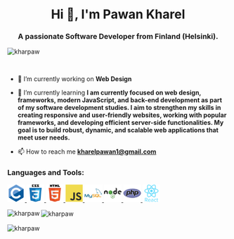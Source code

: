 <h1 align="center">Hi 👋, I'm Pawan Kharel</h1>
<h3 align="center">A passionate Software Developer from Finland (Helsinki).</h3>

<p align="left"> <img src="https://komarev.com/ghpvc/?username=kharpaw&label=Profile%20views&color=0e75b6&style=flat" alt="kharpaw" /> </p>

<p align="left"> <a href="https://twitter.com/" target="blank"><img src="https://img.shields.io/twitter/follow/?logo=twitter&style=for-the-badge" alt="" /></a> </p>

- 🔭 I’m currently working on **Web Design**

- 🌱 I’m currently learning **I am currently focused on web design, frameworks, modern JavaScript, and back-end development as part of my software development studies. I aim to strengthen my skills in creating responsive and user-friendly websites, working with popular frameworks, and developing efficient server-side functionalities. My goal is to build robust, dynamic, and scalable web applications that meet user needs.**

- 📫 How to reach me **kharelpawan1@gmail.com**


<p align="left">
</p>

<h3 align="left">Languages and Tools:</h3>
<p align="left"> <a href="https://www.cprogramming.com/" target="_blank" rel="noreferrer"> <img src="https://raw.githubusercontent.com/devicons/devicon/master/icons/c/c-original.svg" alt="c" width="40" height="40"/> </a> <a href="https://www.w3schools.com/css/" target="_blank" rel="noreferrer"> <img src="https://raw.githubusercontent.com/devicons/devicon/master/icons/css3/css3-original-wordmark.svg" alt="css3" width="40" height="40"/> </a> <a href="https://www.w3.org/html/" target="_blank" rel="noreferrer"> <img src="https://raw.githubusercontent.com/devicons/devicon/master/icons/html5/html5-original-wordmark.svg" alt="html5" width="40" height="40"/> </a> <a href="https://developer.mozilla.org/en-US/docs/Web/JavaScript" target="_blank" rel="noreferrer"> <img src="https://raw.githubusercontent.com/devicons/devicon/master/icons/javascript/javascript-original.svg" alt="javascript" width="40" height="40"/> </a> <a href="https://www.mysql.com/" target="_blank" rel="noreferrer"> <img src="https://raw.githubusercontent.com/devicons/devicon/master/icons/mysql/mysql-original-wordmark.svg" alt="mysql" width="40" height="40"/> </a> <a href="https://nodejs.org" target="_blank" rel="noreferrer"> <img src="https://raw.githubusercontent.com/devicons/devicon/master/icons/nodejs/nodejs-original-wordmark.svg" alt="nodejs" width="40" height="40"/> </a> <a href="https://www.php.net" target="_blank" rel="noreferrer"> <img src="https://raw.githubusercontent.com/devicons/devicon/master/icons/php/php-original.svg" alt="php" width="40" height="40"/> </a> <a href="https://reactjs.org/" target="_blank" rel="noreferrer"> <img src="https://raw.githubusercontent.com/devicons/devicon/master/icons/react/react-original-wordmark.svg" alt="react" width="40" height="40"/> </a> </p>

<p><img align="left" src="https://github-readme-stats.vercel.app/api/top-langs?username=kharpaw&show_icons=true&locale=en&layout=compact" alt="kharpaw" /></p>

<p>&nbsp;<img align="center" src="https://github-readme-stats.vercel.app/api?username=kharpaw&show_icons=true&locale=en" alt="kharpaw" /></p>

<p><img align="center" src="https://github-readme-streak-stats.herokuapp.com/?user=kharpaw&" alt="kharpaw" /></p>
